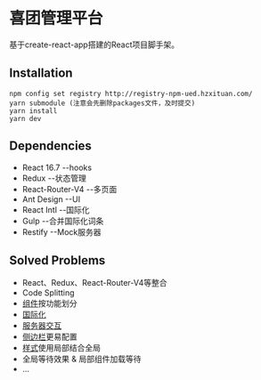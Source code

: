 # 喜团管理平台

基于create-react-app搭建的React项目脚手架。

## Installation

``` code
npm config set registry http://registry-npm-ued.hzxituan.com/
yarn submodule (注意会先删除packages文件，及时提交)
yarn install
yarn dev
```

## Dependencies

* React 16.7      --hooks
* Redux           --状态管理
* React-Router-V4 --多页面
* Ant Design      --UI
* React Intl      --国际化
* Gulp            --合并国际化词条
* Restify         --Mock服务器

## Solved Problems

* React、Redux、React-Router-V4等整合
* Code Splitting
* [组件](https://zhuanlan.zhihu.com/p/40134493)按功能划分
* [国际化](https://zhuanlan.zhihu.com/p/40176138)
* [服务器交互](https://zhuanlan.zhihu.com/p/40512216)
* [侧边栏](https://zhuanlan.zhihu.com/p/41111300)更易配置
* [样式](https://zhuanlan.zhihu.com/p/50837353)使用局部结合全局
* 全局等待效果 & 局部组件加载等待
* ...
